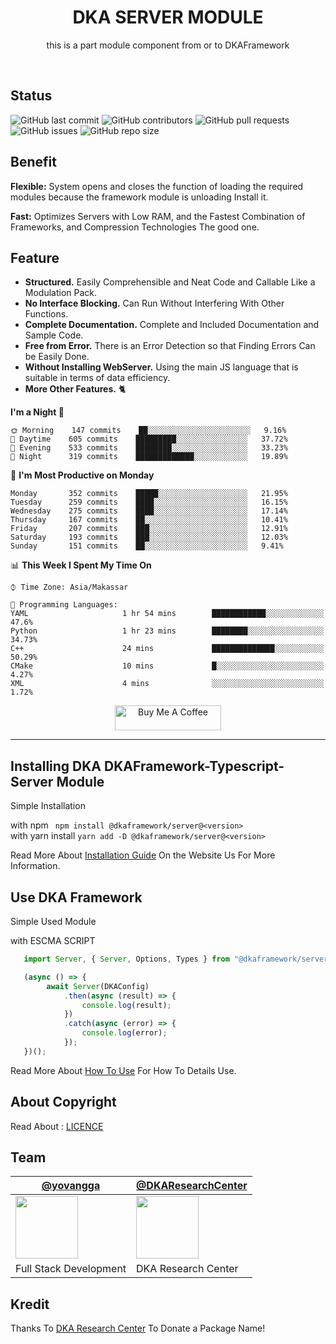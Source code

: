 <h1 style="text-align:center">DKA SERVER MODULE</h1>
<p style="text-align:center">this is a part module component from or to DKAFramework</p>
<br>

## Status



![GitHub last commit](https://img.shields.io/github/last-commit/YovanggaAnandhika/DKAFramework-Typescript-Server)
![GitHub contributors](https://img.shields.io/github/contributors/YovanggaAnandhika/DKAFramework-Typescript-Server)
![GitHub pull requests](https://img.shields.io/github/issues-pr/YovanggaAnandhika/DKAFramework-Typescript-Server)
![GitHub issues](https://img.shields.io/github/issues/YovanggaAnandhika/DKAFramework-Typescript-Server)
![GitHub repo size](https://img.shields.io/github/repo-size/YovanggaAnandhika/DKAFramework-Typescript-Server)


## Benefit

**Flexible:** System opens and closes the function of loading the required modules because the framework module is
unloading Install it.

**Fast:** Optimizes Servers with Low RAM, and the Fastest Combination of Frameworks, and Compression Technologies The
good one.

## Feature

* **Structured.** Easily Comprehensible and Neat Code and Callable Like a Modulation Pack.
* **No Interface Blocking.** Can Run Without Interfering With Other Functions.
* **Complete Documentation.** Complete and Included Documentation and Sample Code.
* **Free from Error.** There is an Error Detection so that Finding Errors Can be Easily Done.
* **Without Installing WebServer.** Using the main JS language that is suitable in terms of data efficiency.
* **More Other Features.** 🐈

**I'm a Night 🦉**

```text
🌞 Morning    147 commits    ██░░░░░░░░░░░░░░░░░░░░░░░   9.16% 
🌆 Daytime    605 commits    █████████░░░░░░░░░░░░░░░░   37.72% 
🌃 Evening    533 commits    ████████░░░░░░░░░░░░░░░░░   33.23% 
🌙 Night      319 commits    █████████████░░░░░░░░░░░░   19.89%

```

📅 **I'm Most Productive on Monday**

```text
Monday       352 commits    █████░░░░░░░░░░░░░░░░░░░░   21.95% 
Tuesday      259 commits    ████░░░░░░░░░░░░░░░░░░░░░   16.15% 
Wednesday    275 commits    ████░░░░░░░░░░░░░░░░░░░░░   17.14% 
Thursday     167 commits    ██░░░░░░░░░░░░░░░░░░░░░░░   10.41% 
Friday       207 commits    ███░░░░░░░░░░░░░░░░░░░░░░   12.91% 
Saturday     193 commits    ███░░░░░░░░░░░░░░░░░░░░░░   12.03% 
Sunday       151 commits    ██░░░░░░░░░░░░░░░░░░░░░░░   9.41%

```

📊 **This Week I Spent My Time On**

```text
⌚︎ Time Zone: Asia/Makassar

💬 Programming Languages: 
YAML                     1 hr 54 mins        ████████████░░░░░░░░░░░░░   47.6% 
Python                   1 hr 23 mins        ████████░░░░░░░░░░░░░░░░░   34.73% 
C++                      24 mins             ██████████████░░░░░░░░░░░   50.29% 
CMake                    10 mins             █░░░░░░░░░░░░░░░░░░░░░░░░   4.27% 
XML                      4 mins              ░░░░░░░░░░░░░░░░░░░░░░░░░   1.72%

```

<p style="text-align:center">
<a href="https://www.buymeacoffee.com/celiduba" target="_blank"><img src="https://cdn.buymeacoffee.com/buttons/default-red.png" alt="Buy Me A Coffee" height="40" width="170" ></a>
</p>

---

## Installing DKA DKAFramework-Typescript-Server Module

Simple Installation

with npm
``` npm install @dkaframework/server@<version>```<br/>
with yarn install
``` yarn add -D @dkaframework/server@<version> ```


Read More About [Installation Guide](https://github.com/YovanggaAnandhika/Server/blob/master/INSTALL.md) On the Website
Us For More Information.

## Use DKA Framework

Simple Used Module

with ESCMA SCRIPT
```typescript
   import Server, { Server, Options, Types } from "@dkaframework/server";

   (async () => {
        await Server(DKAConfig)
            .then(async (result) => {
                console.log(result);
            })
            .catch(async (error) => {
                console.log(error);
            });
   })();
```

Read More About [How To Use](https://github.com/YovanggaAnandhika/Server/blob/master/USAGE.md) For How To Details Use.

## About Copyright

Read About : </b>[LICENCE](https://github.com/YovanggaAnandhika/Server/blob/master/LICENSE.md)

## Team

| [@yovangga](https://github.com/yovanggaanandhika)                                                                       | [@DKAResearchCenter](https://github.com/DKAResearchCenter)                                                    |
|-------------------------------------------------------------------------------------------------------------------------|---------------------------------------------------------------------------------------------------------------|
| <img align="center" src="https://avatars.githubusercontent.com/yovanggaanandhika?s=100&v=1" width="100" height="100" /> | <img align="center" src="https://avatars.githubusercontent.com/DKAResearchCenter?s" width="100" height="100"> |
| Full Stack Development                                                                                                  | DKA Research Center                                                                                           |

## Kredit

Thanks To [DKA Research Center](https://github.com/YovanggaAnandhika) To Donate a Package Name!
